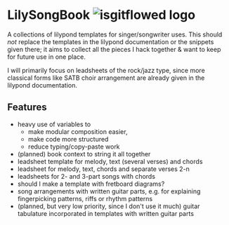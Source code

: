 # LilySongBook ![isgitflowed logo](http://isgitflowed.com/gitflowed_68x13.png)


A collections of lilypond templates for singer/songwriter uses. This should *not* replace the templates in the lilypond documentation or the snippets given there; it aims to collect all the pieces I hack together & want to keep for future use in one place.

I will primarily focus on leadsheets of the rock/jazz type, since more classical forms like SATB choir arrangement are already given in the lilypond documentation.

## Features
* heavy use of variables to 
  * make modular composition easier, 
  * make code more structured
  * reduce typing/copy-paste work  
* (planned) book context to string it all together
* leadsheet template for melody, text (several verses) and chords
* leadsheet for melody, text, chords and separate verses 2-n
* leadsheets for 2- and 3-part songs with chords
* should I make a template with fretboard diagrams?
* song arrangements with written guitar parts, e.g. for explaining fingerpicking patterns, riffs or rhythm patterns
* (planned, but very low priority, since I don't use it much) guitar tabulature incorporated in templates with written guitar parts
